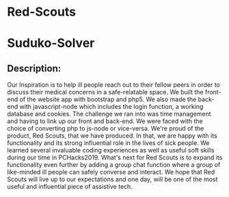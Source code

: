 # Red-Scouts

# Suduko-Solver

## Description:
Our Inspiration is to help ill people reach out to their fellow peers in order to discuss their medical concerns
in a safe-relatable space. We built the front-end of the website app with bootstrap and php5.
We also made the back-end with javascript-node which includes the login function, a working database and cookies.
The challenge we ran into was time management and having to link up our front and back-end.
We were faced with the choice of converting php to js-node or vice-versa.
We're proud of the product, Red Scouts, that we have produced. 
In that, we are happy with its functionality and its strong influential role in the lives of sick people.
We learned several invaluable coding experiences as well as useful soft skills during our time in PCHacks2019. 
What's next for Red Scouts is to expand its functionality even further by adding a group chat function 
where a group of like-minded ill people can safely converse and interact.
We hope that Red Scouts will live up to our expectations and one day, 
will be one of the most useful and influential piece of assistive tech.
